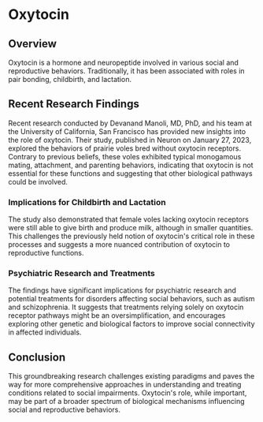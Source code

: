 # Oxytocin

## Overview
Oxytocin is a hormone and neuropeptide involved in various social and reproductive behaviors. Traditionally, it has been associated with roles in pair bonding, childbirth, and lactation.

## Recent Research Findings
Recent research conducted by Devanand Manoli, MD, PhD, and his team at the University of California, San Francisco has provided new insights into the role of oxytocin. Their study, published in Neuron on January 27, 2023, explored the behaviors of prairie voles bred without oxytocin receptors. Contrary to previous beliefs, these voles exhibited typical monogamous mating, attachment, and parenting behaviors, indicating that oxytocin is not essential for these functions and suggesting that other biological pathways could be involved.

### Implications for Childbirth and Lactation
The study also demonstrated that female voles lacking oxytocin receptors were still able to give birth and produce milk, although in smaller quantities. This challenges the previously held notion of oxytocin's critical role in these processes and suggests a more nuanced contribution of oxytocin to reproductive functions.

### Psychiatric Research and Treatments
The findings have significant implications for psychiatric research and potential treatments for disorders affecting social behaviors, such as autism and schizophrenia. It suggests that treatments relying solely on oxytocin receptor pathways might be an oversimplification, and encourages exploring other genetic and biological factors to improve social connectivity in affected individuals.

## Conclusion
This groundbreaking research challenges existing paradigms and paves the way for more comprehensive approaches in understanding and treating conditions related to social impairments. Oxytocin's role, while important, may be part of a broader spectrum of biological mechanisms influencing social and reproductive behaviors.